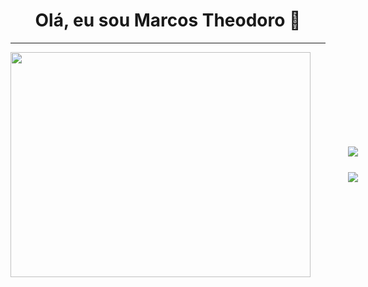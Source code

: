 <h1 align='center'> Olá, eu sou Marcos Theodoro 👋</h1>

***

<div  style='display: flex; flex-direction: row; align-items: center; gap: 60px;'>
	<img src='https://media.giphy.com/media/qgQUggAC3Pfv687qPC/giphy.gif' width='480' height='360'>
	<div  style='display: flex; flex-direction: column; align-items: center; gap: 25px;'>
		<img src='https://komarev.com/ghpvc/?username=Marktheo&color=blue'>
		<img src='https://img.shields.io/badge/Ask%20me-anything-1abc9c.svg'>
	</div>
</div>
